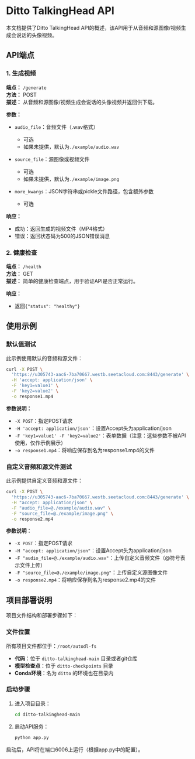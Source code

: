 # Ditto TalkingHead API

本文档提供了Ditto TalkingHead API的概述，该API用于从音频和源图像/视频生成会说话的头像视频。

## API端点

### 1. 生成视频

**端点：** `/generate`  
**方法：** POST  
**描述：** 从音频和源图像/视频生成会说话的头像视频并返回供下载。

**参数：**

- `audio_file`：音频文件（.wav格式）
  - 可选
  - 如果未提供，默认为`./example/audio.wav`
  
- `source_file`：源图像或视频文件
  - 可选
  - 如果未提供，默认为`./example/image.png`
  
- `more_kwargs`：JSON字符串或pickle文件路径，包含额外参数
  - 可选

**响应：**
- 成功：返回生成的视频文件（MP4格式）
- 错误：返回状态码为500的JSON错误消息

### 2. 健康检查

**端点：** `/health`  
**方法：** GET  
**描述：** 简单的健康检查端点，用于验证API是否正常运行。

**响应：**
- 返回`{"status": "healthy"}`

## 使用示例

### 默认值测试

此示例使用默认的音频和源文件：

```bash
curl -X POST \
  'https://u305743-aac6-7ba70667.westb.seetacloud.com:8443/generate' \
  -H 'accept: application/json' \
  -F 'key1=value1' \
  -F 'key2=value2' \
  -o response1.mp4
```

**参数说明：**
- `-X POST`：指定POST请求
- `-H 'accept: application/json'`：设置Accept头为application/json
- `-F 'key1=value1' -F 'key2=value2'`：表单数据（注意：这些参数不被API使用，仅作示例展示）
- `-o response1.mp4`：将响应保存到名为response1.mp4的文件

### 自定义音频和源文件测试

此示例提供自定义音频和源文件：

```bash
curl -X POST \
  'https://u305743-aac6-7ba70667.westb.seetacloud.com:8443/generate' \
  -H "accept: application/json" \
  -F "audio_file=@./example/audio.wav" \
  -F "source_file=@./example/image.png" \
  -o response2.mp4
```

**参数说明：**
- `-X POST`：指定POST请求
- `-H "accept: application/json"`：设置Accept头为application/json
- `-F "audio_file=@./example/audio.wav"`：上传自定义音频文件（@符号表示文件上传）
- `-F "source_file=@./example/image.png"`：上传自定义源图像文件
- `-o response2.mp4`：将响应保存到名为response2.mp4的文件

## 项目部署说明

项目文件结构和部署步骤如下：

### 文件位置

所有项目文件都位于：`/root/autodl-fs`

- **代码**：位于 `ditto-talkinghead-main` 目录或者git仓库
- **模型检查点**：位于 `ditto-checkpoints` 目录
- **Conda环境**：名为 `ditto` 的环境也在目录内

### 启动步骤

1. 进入项目目录：
   ```bash
   cd ditto-talkinghead-main
   ```

2. 启动API服务：
   ```bash
   python app.py
   ```

启动后，API将在端口6006上运行（根据app.py中的配置）。
